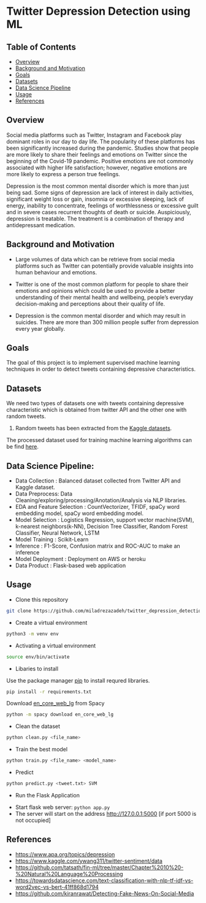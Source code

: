 

# Twitter Depression Detection using ML

## Table of Contents

* [Overview](#Overview)
* [Background and Motivation](#Background-and-Motivation)
* [Goals](#Goals)
* [Datasets](#Datasets)
* [Data Science Pipeline](#Data-Science-Pipeline)
* [Usage](#Usage)
* [References](#References)

<!-- * [License](#license) -->

## Overview

Social media platforms such as Twitter, Instagram and Facebook play dominant roles in our day to day life. The popularity of these platforms has been significantly increased during the pandemic. Studies show that people are more likely to share their feelings and emotions on Twitter since the beginning of the Covid-19 pandemic. Positive emotions are not commonly associated with higher life satisfaction; however, negative emotions are more likely to express a person true feelings. 

Depression is the most common mental disorder which is more than just being sad. Some signs of depression are lack of interest in daily activities, significant weight loss or gain, insomnia or excessive sleeping, lack of energy, inability to concentrate, feelings of worthlessness or excessive guilt and in severe cases recurrent thoughts of death or suicide. Auspiciously, depression is treatable. The treatment is a combination of therapy and antidepressant medication.


## Background and Motivation

* Large volumes of data which can be retrieve from social media platforms such as Twitter can potentially provide valuable insights into human behaviour and emotions. 

* Twitter is one of the most common platform for people to share their emotions and opinions which could be used to provide a better understanding of their mental health and wellbeing, people’s everyday decision-making and perceptions about their quality of life.

* Depression is the common mental disorder and which may result in suicides. There are more than 300 million people suffer from depression every year globally.


## Goals

The goal of this project is to implement supervised machine learning techniques in order to detect tweets containing depressive characteristics. 


## Datasets

We need two types of datasets one with tweets containing depressive characteristic which is obtained from twitter API and the other one with random tweets.

1. Random tweets has been extracted from the [Kaggle datasets](https://www.kaggle.com/ywang311/twitter-sentiment/data). 

The processed dataset used for training machine learning algorithms can be find [here](https://github.com/tarunvinodhkumar/Depression-Detection-System/tree/main/data/processed).


## Data Science Pipeline:

* Data Collection : Balanced dataset collected from Twitter API and Kaggle dataset.
* Data Preprocess: Data Cleaning/exploring/processing/Anotation/Analysis via NLP libraries.
* EDA and Feature Selection : CountVectorizer, TFIDF, spaCy word embedding model, spaCy word embedding model.
* Model Selection : Logistics Regression, support vector machine(SVM), k-nearest neighbors(k-NN), Decision Tree Classifier, Random Forest Classifier, Neural Network, LSTM
* Model Training : Scikit-Learn
* Inference : F1-Score, Confusion matrix and ROC-AUC to make an inference
* Model Deployment : Deployment on AWS or heroku
* Data Product : Flask-based web application


## Usage

* Clone this repository

```bash
git clone https://github.com/miladrezazadeh/twitter_depression_detection.git 
```

* Create a virtual environment

```bash
python3 -m venv env
```

* Activating a virtual environment

```bash
source env/bin/activate
```
* Libaries to install

Use the package manager [pip](https://pip.pypa.io/en/stable/) to install requred libraries.

```bash
pip install -r requirements.txt
```

Download [en_core_web_lg](https://spacy.io/models/en#en_core_web_lg) from Spacy

```bash
python -m spacy download en_core_web_lg
```
* Clean the dataset

```bash
python clean.py <file_name> 
```
* Train the best model
```bash
python train.py <file_name> <model_name>
```
* Predict 
```bash
python predict.py <tweet.txt> SVM
```
* Run the Flask Application
 - Start flask web server: `python app.py`
 - The server will start on the address http://127.0.0.1:5000 [if port 5000 is not occupied]



## References

* https://www.apa.org/topics/depression
* https://www.kaggle.com/ywang311/twitter-sentiment/data
* https://github.com/tatsath/fin-ml/tree/master/Chapter%2010%20-%20Natural%20Language%20Processing
* https://towardsdatascience.com/text-classification-with-nlp-tf-idf-vs-word2vec-vs-bert-41ff868d1794
* https://github.com/kiranrawat/Detecting-Fake-News-On-Social-Media
